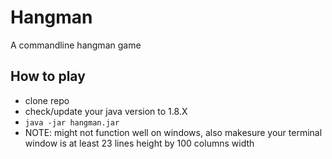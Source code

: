 # Hangman
A commandline hangman game

## How to play

- clone repo
- check/update your java version to 1.8.X
- `java -jar hangman.jar` 
- NOTE: might not function well on windows, also makesure your terminal window is at least 23 lines height by 100 columns width